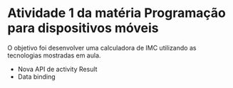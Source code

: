 # Atividade 1 da matéria Programação para dispositivos móveis

O objetivo foi desenvolver uma calculadora de IMC utilizando as tecnologias mostradas em aula.
<ul>
<li> Nova API de activity Result </li>
<li> Data binding </li>
